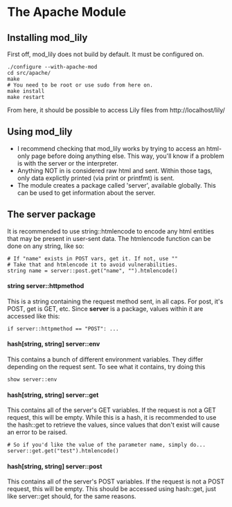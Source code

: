 # The Apache Module
## Installing mod_lily
First off, mod_lily does not build by default. It must be configured on.
```
./configure --with-apache-mod
cd src/apache/
make
# You need to be root or use sudo from here on.
make install
make restart
```

From here, it should be possible to access Lily files from http://localhost/lily/

## Using mod_lily
* I recommend checking that mod_lily works by trying to access an html-only page before doing anything else. This way, you'll know if a problem is with the server or the interpreter.
* Anything NOT in <?lily ... ?> is considered raw html and sent. Within those tags, only data explictly printed (via print or printfmt) is sent.
* The module creates a package called 'server', available globally. This can be used to get information about the server.


## The server package
It is recommended to use string::htmlencode to encode any html entities that may be present in user-sent data. The htmlencode function can be done on any string, like so:
```
# If "name" exists in POST vars, get it. If not, use ""
# Take that and htmlencode it to avoid vulnerabilities.
string name = server::post.get("name", "").htmlencode()
```

#### string server::httpmethod
This is a string containing the request method sent, in all caps. For post, it's POST, get is GET, etc.
Since **server** is a package, values within it are accessed like this:
```
if server::httpmethod == "POST": ...
```

#### hash[string, string] server::env
This contains a bunch of different environment variables. They differ depending on the request sent. To see what it contains, try doing this
```
show server::env
```

#### hash[string, string] server::get
This contains all of the server's GET variables. If the request is not a GET request, this will be empty.
While this is a hash, it is recommended to use the hash::get to retrieve the values, since values that don't exist will cause an error to be raised.
```
# So if you'd like the value of the parameter name, simply do...
server::get.get("test").htmlencode()
```

#### hash[string, string] server::post
This contains all of the server's POST variables. If the request is not a POST request, this will be empty.
This should be accessed using hash::get, just like server::get should, for the same reasons.
